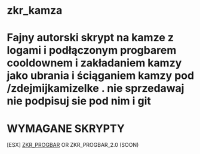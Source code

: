 # zkr_kamza

# Fajny autorski skrypt na kamze z logami i podłączonym progbarem cooldownem i zakładaniem kamzy jako ubrania i ściąganiem kamzy pod /zdejmijkamizelke . nie sprzedawaj nie podpisuj sie pod nim i git

# WYMAGANE SKRYPTY 
[ESX]
[ZKR_PROGBAR](https://github.com/ZIKOREK/zkr_progbar) OR ZKR_PROGBAR_2.0 (SOON)






